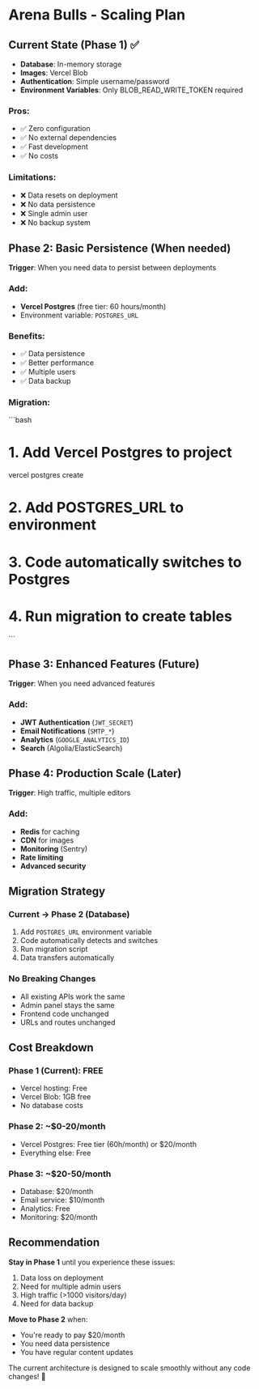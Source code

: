 # Arena Bulls - Scaling Plan

## Current State (Phase 1) ✅
- **Database**: In-memory storage
- **Images**: Vercel Blob
- **Authentication**: Simple username/password
- **Environment Variables**: Only BLOB_READ_WRITE_TOKEN required

### Pros:
- ✅ Zero configuration
- ✅ No external dependencies
- ✅ Fast development
- ✅ No costs

### Limitations:
- ❌ Data resets on deployment
- ❌ No data persistence
- ❌ Single admin user
- ❌ No backup system

## Phase 2: Basic Persistence (When needed)
**Trigger**: When you need data to persist between deployments

### Add:
- **Vercel Postgres** (free tier: 60 hours/month)
- Environment variable: `POSTGRES_URL`

### Benefits:
- ✅ Data persistence
- ✅ Better performance
- ✅ Multiple users
- ✅ Data backup

### Migration:
\`\`\`bash
# 1. Add Vercel Postgres to project
vercel postgres create

# 2. Add POSTGRES_URL to environment
# 3. Code automatically switches to Postgres
# 4. Run migration to create tables
\`\`\`

## Phase 3: Enhanced Features (Future)
**Trigger**: When you need advanced features

### Add:
- **JWT Authentication** (`JWT_SECRET`)
- **Email Notifications** (`SMTP_*`)
- **Analytics** (`GOOGLE_ANALYTICS_ID`)
- **Search** (Algolia/ElasticSearch)

## Phase 4: Production Scale (Later)
**Trigger**: High traffic, multiple editors

### Add:
- **Redis** for caching
- **CDN** for images
- **Monitoring** (Sentry)
- **Rate limiting**
- **Advanced security**

## Migration Strategy

### Current → Phase 2 (Database)
1. Add `POSTGRES_URL` environment variable
2. Code automatically detects and switches
3. Run migration script
4. Data transfers automatically

### No Breaking Changes
- All existing APIs work the same
- Admin panel stays the same
- Frontend code unchanged
- URLs and routes unchanged

## Cost Breakdown

### Phase 1 (Current): FREE
- Vercel hosting: Free
- Vercel Blob: 1GB free
- No database costs

### Phase 2: ~$0-20/month
- Vercel Postgres: Free tier (60h/month) or $20/month
- Everything else: Free

### Phase 3: ~$20-50/month
- Database: $20/month
- Email service: $10/month
- Analytics: Free
- Monitoring: $20/month

## Recommendation

**Stay in Phase 1** until you experience these issues:
1. Data loss on deployment
2. Need for multiple admin users
3. High traffic (>1000 visitors/day)
4. Need for data backup

**Move to Phase 2** when:
- You're ready to pay $20/month
- You need data persistence
- You have regular content updates

The current architecture is designed to scale smoothly without any code changes! 🚀

